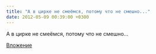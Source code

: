 ```yaml
---
title: "А в цирке не смеёмся, потому что не смешно..."
date: 2012-05-09 00:39:00 +0300
---
```


А в цирке не смеёмся, потому что не смешно...

[Вложение](https://vk.com/photo41076938_283616672)
